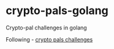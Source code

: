 # crypto-pals-golang
Crypto-pal challenges in golang


Following - [crypto pals challenges](https://cryptopals.com/)

